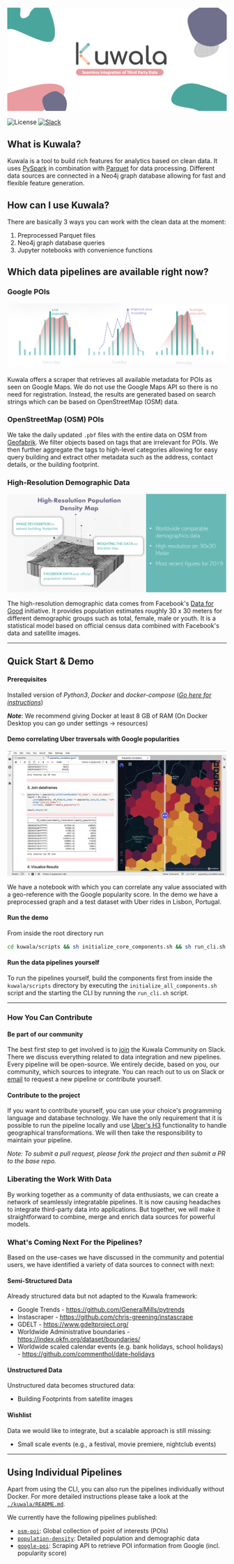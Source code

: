 ![Logo Banner](./docs/images/kuwala_title_banner.png)

![License](https://img.shields.io/github/license/kuwala-io/kuwala)
[![Slack](https://img.shields.io/badge/slack-chat-orange.svg)](
https://join.slack.com/t/kuwala-community/shared_invite/zt-l5b2yjfp-pXKFBjbnl7_P3nXtwca5ag)

## What is Kuwala?

Kuwala is a tool to build rich features for analytics based on clean data. It uses 
[PySpark](http://spark.apache.org/docs/latest/api/python/) in combination with 
[Parquet](http://parquet.apache.org/documentation/latest/) for data processing. Different data sources are connected in 
a Neo4j graph database allowing for fast and flexible feature generation.

## How can I use Kuwala?

There are basically 3 ways you can work with the clean data at the moment:

1. Preprocessed Parquet files
2. Neo4j graph database queries
3. Jupyter notebooks with convenience functions

## Which data pipelines are available right now?

### Google POIs

![Google Popular Times](./docs/images/google_poi_popularity_graph.png)

Kuwala offers a scraper that retrieves all available metadata for POIs as seen on Google Maps. We do not use the
Google Maps API so there is no need for registration. Instead, the results are generated based on search strings which
can be based on OpenStreetMap (OSM) data.

### OpenStreetMap (OSM) POIs

We take the daily updated `.pbf` files with the entire data on OSM from [Geofabrik](http://www.geofabrik.de). We filter 
objects based on tags that are irrelevant for POIs. We then further aggregate the tags to high-level categories 
allowing for easy query building and extract other metadata such as the address, contact details, or the building 
footprint.

### High-Resolution Demographic Data

![High-Resolution Demographic Data](./docs/images/population_density_overview.png)

The high-resolution demographic data comes from Facebook's 
[Data for Good](https://dataforgood.facebook.com/dfg/docs/methodology-high-resolution-population-density-maps) 
initiative. It provides population estimates roughly 30 x 30 meters for different demographic groups such as total, 
female, male or youth. It is a statistical model based on official census data combined with Facebook's data and 
satellite images.

---

## Quick Start & Demo

#### Prerequisites

Installed version of *Python3*, *Docker* and 
*docker-compose* ([*Go here for instructions*](https://docs.docker.com/compose/install/))

***Note***: We recommend giving Docker at least 8 GB of RAM (On Docker Desktop you can go under settings -> resources)

#### Demo correlating Uber traversals with Google popularities

![Jupyter Notebook Popularity Correlation](./docs/images/jupyter_notebook_popularity_correlation.png)

We have a notebook with which you can correlate any value associated with a geo-reference with the Google popularity 
score. In the demo we have a preprocessed graph and a test dataset with Uber rides in Lisbon, Portugal.

#### Run the demo

From inside the root directory run

```zsh 
cd kuwala/scripts && sh initialize_core_components.sh && sh run_cli.sh
```

#### Run the data pipelines yourself

To run the pipelines yourself, build the components first from inside the `kuwala/scripts` directory by executing the 
`initialize_all_components.sh` script and the starting the CLI by running the `run_cli.sh` script.

---

### How You Can Contribute

#### Be part of our community

The best first step to get involved is to 
[join](https://join.slack.com/t/kuwala-community/shared_invite/zt-l5b2yjfp-pXKFBjbnl7_P3nXtwca5ag) the Kuwala Community 
on Slack. There we discuss everything related to data integration and new pipelines. Every pipeline will be open-source. 
We entirely decide, based on you, our community, which sources to integrate. You can reach out to us on Slack or 
[email](mailto:community@kuwala.io) to request a new pipeline or contribute yourself. 

#### Contribute to the project

If you want to contribute 
yourself, you can use your choice's programming language and database technology. We have the only requirement that it 
is possible to run the pipeline locally and use [Uber's H3](https://eng.uber.com/h3/) functionality to handle 
geographical transformations. We will then take the responsibility to maintain your pipeline.

*Note: To submit a pull request, please fork the project and then submit a PR to the base repo.*

### Liberating the Work With Data

By working together as a community of data enthusiasts, we can create a network of seamlessly integratable pipelines. 
It is now causing headaches to integrate third-party data into applications. But together, we will make it 
straightforward to combine, merge and enrich data sources for powerful models.

### What's Coming Next For the Pipelines?
Based on the use-cases we have discussed in the community and potential users, we have identified a variety of data 
sources to connect with next:

#### Semi-Structured Data
Already structured data but not adapted to the Kuwala framework:

- Google Trends - https://github.com/GeneralMills/pytrends
- Instascraper - https://github.com/chris-greening/instascrape
- GDELT - https://www.gdeltproject.org/
- Worldwide Administrative boundaries - https://index.okfn.org/dataset/boundaries/
- Worldwide scaled calendar events (e.g. bank holidays, school holidays) - https://github.com/commenthol/date-holidays

#### Unstructured Data
Unstructured data becomes structured data:
- Building Footprints from satellite images

#### Wishlist
Data we would like to integrate, but a scalable approach is still missing:

- Small scale events (e.g., a festival, movie premiere, nightclub events)

---

## Using Individual Pipelines

Apart from using the CLI, you can also run the pipelines individually without Docker. For more detailed instructions
please take a look at the [`./kuwala/README.md`](https://github.com/kuwala-io/kuwala/tree/master/kuwala/README.md).

We currently have the following pipelines published:
- [`osm-poi`](https://github.com/kuwala-io/kuwala/tree/master/kuwala/pipelines/osm-poi):
  Global collection of point of interests (POIs)
- [`population-density`](https://github.com/kuwala-io/kuwala/tree/master/kuwala/pipelines/population-density): 
  Detailed population and demographic data
- [`google-poi`](https://github.com/kuwala-io/kuwala/tree/master/kuwala/pipelines/google-poi):
  Scraping API to retrieve POI information from Google (incl. popularity score)